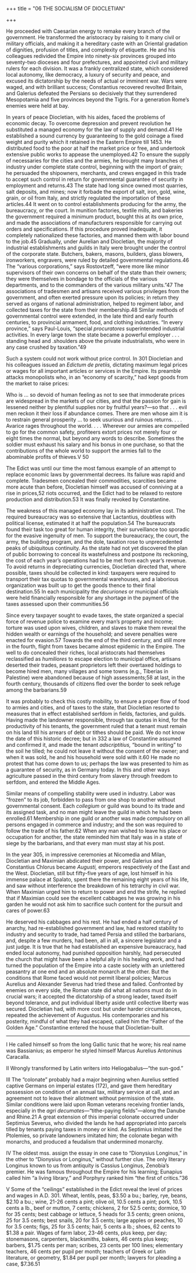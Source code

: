 +++
title = "06 THE SOCIALISM OF DIOCLETIAN"

+++

He proceeded with Caesarian energy to remake every branch of the government. He transformed the aristocracy by raising to it many civil or military officials, and making it a hereditary caste with an Oriental gradation of dignities, profusion of titles, and complexity of etiquette. He and his colleagues redivided the Empire into ninety-six provinces grouped into seventy-two dioceses and four prefectures, and appointed civil and military rulers for each division. It was a frankly centralized state, which considered local autonomy, like democracy, a luxury of security and peace, and excused its dictatorship by the needs of actual or imminent war. Wars were waged, and with brilliant success; Constantius recovered revolted Britain, and Galerius defeated the Persians so decisively that they surrendered Mesopotamia and five provinces beyond the Tigris. For a generation Rome’s enemies were held at bay.

In years of peace Diocletian, with his aides, faced the problems of economic decay. To overcome depression and prevent revolution he substituted a managed economy for the law of supply and demand.41 He established a sound currency by guaranteeing to the gold coinage a fixed weight and purity which it retained in the Eastern Empire till 1453. He distributed food to the poor at half the market price or free, and undertook extensive public works to appease the unemployed.42 To ensure the supply of necessaries for the cities and the armies, he brought many branches of industry under complete state control, beginning with the import of grain; he persuaded the shipowners, merchants, and crews engaged in this trade to accept such control in return for governmental guarantee of security in employment and returns.43 The state had long since owned most quarries, salt deposits, and mines; now it forbade the export of salt, iron, gold, wine, grain, or oil from Italy, and strictly regulated the importation of these articles.44 It went on to control establishments producing for the army, the bureaucracy, or the court. In munition factories, textile mills, and bakeries the government required a minimum product, bought this at its own price, and made the associations of manufacturers responsible for carrying out orders and specifications. If this procedure proved inadequate, it completely nationalized these factories, and manned them with labor bound to the job.45 Gradually, under Aurelian and Diocletian, the majority of industrial establishments and guilds in Italy were brought under the control of the corporate state. Butchers, bakers, masons, builders, glass blowers, ironworkers, engravers, were ruled by detailed governmental regulations.46 The “various corporations,” says Rostovtzeff, “were more like minor supervisors of their own concerns on behalf of the state than their owners; they were themselves in bondage to the officials of the various departments, and to the commanders of the various military units.”47 The associations of tradesmen and artisans received various privileges from the government, and often exerted pressure upon its policies; in return they served as organs of national administration, helped to regiment labor, and collected taxes for the state from their membership.48 Similar methods of governmental control were extended, in the late third and early fourth centuries, to provincial armament, food, and clothing industries. “In every province,” says Paul-Louis, “special *procuratores* superintended industrial activities. In every large town the state became a powerful employer . . . standing head and .shoulders above the private industrialists, who were in any case crushed by taxation.”49

Such a system could not work without price control. In 301 Diocletian and his colleagues issued an *Edictum de pretiis,* dictating maximum legal prices or wages for all important articles or services in the Empire. Its preamble attacks monopolists who, in an “economy of scarcity,” had kept goods from the market to raise prices:

Who is ... so devoid of human feeling as not to see that immoderate prices are widespread in the markets of our cities, and that the passion for gain is lessened neither by plentiful supplies nor by fruitful years?—so that . . . evil men reckon it their loss if abundance comes. There are men whose aim it is to restrain general prosperity ... to seek usurious and ruinous returns. . . . Avarice rages throughout the world. . . . Wherever our armies are compelled to go for the common safety, profiteers extort prices not merely four or eight times the normal, but beyond any words to describe. Sometimes the soldier must exhaust his salary and his bonus in one purchase, so that the contributions of the whole world to support the armies fall to the abominable profits of thieves.V 50

The Edict was until our time the most famous example of an attempt to replace economic laws by governmental decrees. Its failure was rapid and complete. Tradesmen concealed their commodities, scarcities became more acute than before, Diocletian himself was accused of conniving at a rise in prices,52 riots occurred, and the Edict had to be relaxed to restore production and distribution.53 It was finally revoked by Constantine.

The weakness of this managed economy lay in its administrative cost. The required bureaucracy was so extensive that Lactantius, doubtless with political license, estimated it at half the population.54 The bureaucrats found their task too great for human integrity, their surveillance too sporadic for the evasive ingenuity of men. To support the bureaucracy, the court, the army, the building program, and the dole, taxation rose to unprecedented peaks of ubiquitous continuity. As the state had not yet discovered the plan of public borrowing to conceal its wastefulness and postpone its reckoning, the cost of each year’s operations had to be met from each year’s revenue. To avoid returns in depreciating currencies, Diocletian directed that, where possible, taxes should be collected in kind: taxpayers were required to transport their tax quotas to governmental warehouses, and a laborious organization was built up to get the goods thence to their final destination.55 In each municipality the *decuriones* or municipal officials were held financially responsible for any shortage in the payment of the taxes assessed upon their communities.56

Since every taxpayer sought to evade taxes, the state organized a special force of revenue police to examine every man’s property and income; torture was used upon wives, children, and slaves to make them reveal the hidden wealth or earnings of the household; and severe penalties were enacted for evasion.57 Towards the end of the third century, and still more in the fourth, flight from taxes became almost epidemic in the Empire. The well to do concealed their riches, local aristocrats had themselves reclassified as *humiliores* to escape election to municipal office, artisans deserted their trades, peasant proprietors left their overtaxed holdings to become hired men, many villages and some towns \(e.g., Tiberias in Palestine\) were abandoned because of high assessments;58 at last, in the fourth century, thousands of citizens fled over the border to seek refuge among the barbarians.59

It was probably to check this costly mobility, to ensure a proper flow of food to armies and cities, and of taxes to the state, that Diocletian resorted to measures that in effect established serfdom in fields, factories, and guilds. Having made the landowner responsible, through tax quotas in kind, for the productivity of his tenants, the government ruled that a tenant must remain on his land till his arrears of debt or tithes should be paid. We do not know the date of this historic decree; but in 332 a law of Constantine assumed and confirmed it, and made the tenant *adscriptitius,* “bound in writing” to the soil he tilled; he could not leave it without the consent of the owner; and when it was sold, he and his household were sold with it.60 He made no protest that has come down to us; perhaps the law was presented to him as a guarantee of security, as in Germany today. In this and other ways agriculture passed in the third century from slavery through freedom to serfdom, and entered the Middle Ages.

Similar means of compelling stability were used in industry. Labor was “frozen” to its job, forbidden to pass from one shop to another without governmental consent. Each *collegium* or guild was bound to its trade and its assigned task, and no man might leave the guild in which he had been enrolled.61 Membership in one guild or another was made compulsory on all persons engaged in commerce and industry; and the son was required to follow the trade of his father.62 When any man wished to leave his place or occupation for another, the state reminded him that Italy was in a state of siege by the barbarians, and that every man must stay at his post.

In the year 305, in impressive ceremonies at Nicomedia and Milan, Diocletian and Maximian abdicated their power, and Galerius and Constantius Chlorus became *Augusti,* emperors respectively of the East and the West. Diocletian, still but fifty-five years of age, lost himself in his immense palace at Spalato, spent there the remaining eight years of his life, and saw without interference the breakdown of his tetrarchy in civil war. When Maximian urged him to return to power and end the strife, he replied that if Maximian could see the excellent cabbages he was growing in his garden he would not ask him to sacrifice such content for the pursuit and cares of power.63

He deserved his cabbages and his rest. He had ended a half century of anarchy, had re-established government and law, had restored stability to industry and security to trade, had tamed Persia and stilled the barbarians, and, despite a few murders, had been, all in all, a sincere legislator and a just judge. It is true that he had established an expensive bureaucracy, had ended local autonomy, had punished opposition harshly, had persecuted the church that might have been a helpful ally in his healing work, and had turned the population of the Empire into a caste society with an unlettered peasantry at one end and an absolute monarch at the other. But the conditions that Rome faced would not permit liberal policies; Marcus Aurelius and Alexander Severus had tried these and failed. Confronted by enemies on every side, the Roman state did what all nations must do in crucial wars; it accepted the dictatorship of a strong leader, taxed itself beyond tolerance, and put individual liberty aside until collective liberty was secured. Diocletian had, with more cost but under harder circumstances, repeated the achievement of Augustus. His contemporaries and his posterity, mindful of what they had escaped, called him the “Father of the Golden Age.” Constantine entered the house that Diocletian-built.



* * *

I He called himself so from the long Gallic tunic that he wore; his real name was Bassianius; as emperor he styled himself Marcus Aurelius Antoninus Caracalla.

II Wrongly transformed by Latin writers into Heliogabalus—“the sun-god.”

III The “colonate” probably had a major beginning when Aurelius settled captive Germans on imperial estates \(172\), and gave them hereditary possession on condition of an annual tax, military service at call, and an agreement not to leave their allotment without permission of the state. Similar conditions were laid upon Roman veterans receiving frontier lands, especially in the *agri decumates*—“tithe-paying fields”—along the Danube and Rhine.21 A great extension of this imperial colonate occurred under Septimius Severus, who divided the lands he had appropriated into parcels tilled by tenants paying taxes in money or kind. As Septimius imitated the Ptolemies, so private landowners imitated him; the colonate began with monarchs, and produced a feudalism that undermined monarchy.

IV The oldest mss. assign the essay in one case to “Dionysius Longinus,” in the other to “Dionysius or Longinus,” without further clue. The only literary Longinus known to us from antiquity is Cassius Longinus, Zenobia’s premier. He was famous throughout the Empire for his learning; Eunapius called him “a living library,” and Porphyry ranked him “the first of critics.”36

V Some of the “ceilings” established in the Edict reveal the level of prices and wages in A.D. 301. Wheat, lentils, peas, $3.50 a bu.; barley, rye, beans, $2.10 a bu.; wine, 21-26 cents a pint; olive oil, 10.5 cents a pint; pork, 10.5 cents a lb., beef or mutton, 7 cents; chickens, 2 for 52.5 cents; dormice, 10 for 35 cents; best cabbage or lettuce, 5 heads for 3.5 cents; green onions, 25 for 3.5 cents; best snails, 20 for 3.5 cents; large apples or peaches, 10 for 3.5 cents; figs, 25 for 3.5 cents; hair, 5 cents a lb.; shoes, 62 cents to $1.38 a pair. Wages of farm labor, 23-46 cents, plus keep, per day; stonemasons, carpenters, blacksmiths, bakers, 46 cents plus keep; barbers, $1.75 cents per man; scribes, 23 cents per 100 lines; elementary teachers, 46 cents per pupil per month; teachers of Greek or Latin literature, or geometry, $1.84 per pupil per month; lawyers for pleading a case, $7.36.51


